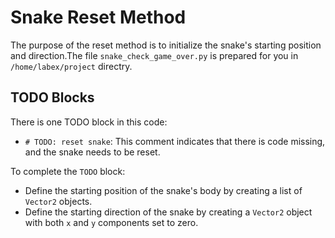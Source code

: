 # Snake Reset Method

The purpose of the reset method is to initialize the snake's starting position and direction.The file `snake_check_game_over.py` is prepared for you in `/home/labex/project` directry. 

## TODO Blocks

There is one TODO block in this code:

* `# TODO: reset snake`: This comment indicates that there is code missing, and the snake needs to be reset.

To complete the `TODO` block:

* Define the starting position of the snake's body by creating a list of `Vector2` objects.
* Define the starting direction of the snake by creating a `Vector2` object with both `x` and `y` components set to zero.
